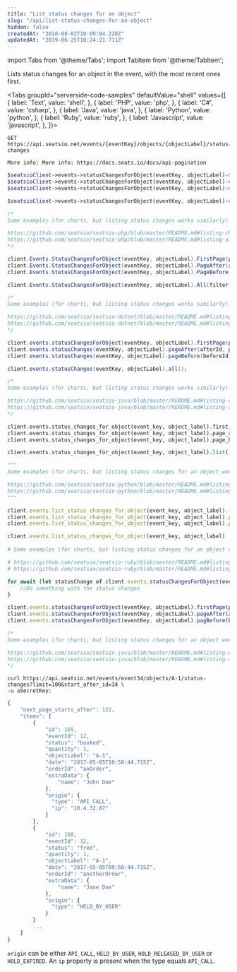 ```yaml
---
title: "List status changes for an object"
slug: "/api/list-status-changes-for-an-object"
hidden: false
createdAt: "2018-08-02T10:09:04.228Z"
updatedAt: "2019-06-25T18:24:21.711Z"
---
```


import Tabs from '@theme/Tabs';
import TabItem from '@theme/TabItem';

Lists status changes for an object in the event, with the most recent ones first.



<Tabs 
  groupId="serverside-code-samples"
  defaultValue="shell"
  values={[
{ label: 'Text', value: 'shell', },
{ label: 'PHP', value: 'php', },
{ label: 'C#', value: 'csharp', },
{ label: 'Java', value: 'java', },
{ label: 'Python', value: 'python', },
{ label: 'Ruby', value: 'ruby', },
{ label: 'Javascript', value: 'javascript', },
]}>
<TabItem value='shell'>

```shell
GET https://api.seatsio.net/events/{eventKey}/objects/{objectLabel}/status-changes

More info: More info: https://docs.seats.io/docs/api-pagination

```

</TabItem>
<TabItem value='php'>

```php
$seatsioClient->events->statusChangesForObject(eventKey, objectLabel)->firstPage(pageSize?)
$seatsioClient->events->statusChangesForObject(eventKey, objectLabel)->pageAfter(afterId, pageSize?)
$seatsioClient->events->statusChangesForObject(eventKey, objectLabel)->pageBefore(beforeId, pageSize?)

$seatsioClient->events->statusChangesForObject(eventKey, objectLabel)->all()

/*
Some examples (for charts, but listing status changes works similarly):

https://github.com/seatsio/seatsio-php/blob/master/README.md#listing-charts-page-by-page
https://github.com/seatsio/seatsio-php/blob/master/README.md#listing-all-charts
*/
```

</TabItem>
<TabItem value='csharp'>

```csharp
client.Events.StatusChangesForObject(eventKey, objectLabel).FirstPage(pageSize?)
client.Events.StatusChangesForObject(eventKey, objectLabel).PageAfter(afterId, filter?, pageSize?)
client.Events.StatusChangesForObject(eventKey, objectLabel).PageBefore(beforeId, filter?, pageSize?)

client.Events.StatusChangesForObject(eventKey, objectLabel).All(filter?);

/*
Some examples (for charts, but listing status changes works similarly):

https://github.com/seatsio/seatsio-dotnet/blob/master/README.md#listing-charts-page-by-page
https://github.com/seatsio/seatsio-dotnet/blob/master/README.md#listing-all-charts
*/
```

</TabItem>
<TabItem value='java'>

```java
client.events.statusChangesForObject(eventKey, objectLabel).firstPage(pageSize?)
client.events.statusChanges(eventKey, objectLabel).pageAfter(afterId, pageSize?)
client.events.statusChanges(eventKey, objectLabel).pageBefore(beforeId, pageSize?)

client.events.statusChanges(eventKey, objectLabel).all();

/*
Some examples (for charts, but listing status changes works similarly):

https://github.com/seatsio/seatsio-java/blob/master/README.md#listing-charts-page-by-page
https://github.com/seatsio/seatsio-java/blob/master/README.md#listing-all-charts
*/
```

</TabItem>
<TabItem value='python'>

```python
client.events.status_changes_for_object(event_key, object_label).first_page(page_size?)
client.events.status_changes_for_object(event_key, object_label).page_after(after_id, page_size?)
client.events.status_changes_for_object(event_key, object_label).page_before(before_id, page_size?)

client.events.status_changes_for_object(event_key, object_label).list()

"""
Some examples (for charts, but listing status changes for an object works similarly):

https://github.com/seatsio/seatsio-python/blob/master/README.md#listing-charts-page-by-page
https://github.com/seatsio/seatsio-python/blob/master/README.md#listing-all-charts
"""
```

</TabItem>
<TabItem value='ruby'>

```ruby
client.events.list_status_changes_for_object(event_key, object_label).first_page(page_size?)
client.events.list_status_changes_for_object(event_key, object_label).page_after(after_id, page_size?)
client.events.list_status_changes_for_object(event_key, object_label).page_before(before_id, page_size?)

client.events.list_status_changes_for_object(event_key, object_label)
  
# Some examples (for charts, but listing status changes for an object works similarly):

# https://github.com/seatsio/seatsio-ruby/blob/master/README.md#listing-charts-page-by-page
# https://github.com/seatsio/seatsio-ruby/blob/master/README.md#listing-all-charts
```

</TabItem>
<TabItem value='javascript'>

```javascript
for await (let statusChange of client.events.statusChangesForObject(eventKey, objectLabel).all()) {
	//Do something with the status changes
}

client.events.statusChangesForObject(eventKey, objectLabel).firstPage(pageSize?)
client.events.statusChangesForObject(eventKey, objectLabel).pageAfter(afterId, pageSize?)
client.events.statusChangesForObject(eventKey, objectLabel).pagBefore(beforeId, pageSize?)

/*
Some examples (for charts, but listing status changes for an object works similarly):

https://github.com/seatsio/seatsio-java/blob/master/README.md#listing-charts-page-by-page
https://github.com/seatsio/seatsio-java/blob/master/README.md#listing-all-charts
*/
```

</TabItem>
</Tabs>





```shell
curl https://api.seatsio.net/events/event34/objects/A-1/status-changes?limit=100&start_after_id=34 \
-u aSecretKey:

```



```javascript
{
    "next_page_starts_after": 122,
    "items": [
        {
            "id": 169,
            "eventId": 12,
            "status": "booked",
            "quantity": 1,
            "objectLabel": "A-1",
            "date": "2017-05-05T10:58:44.715Z",
            "orderId": "anOrder",
            "extraData": {
                "name": "John Doe"
            },
            "origin": {
              "type": "API_CALL",
              "ip": "10.4.32.67"
            }
        },
        {
            "id": 168,
            "eventId": 12,
            "status": "free",
            "quantity": 1,
            "objectLabel": "A-1",
            "date": "2017-05-05T09:58:44.715Z",
            "orderId": "anotherOrder",
            "extraData": {
                "name": "Jane Doe"
            },
            "origin": {
              "type": "HELD_BY_USER"
            }
        }
        ...
    ]
}
```

`origin` can be either `API_CALL`, `HELD_BY_USER`, `HOLD_RELEASED_BY_USER` or `HOLD_EXPIRED`. An `ip` property is present when the type equals `API_CALL`.
